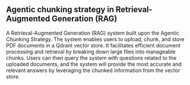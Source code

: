 ## Agentic chunking strategy in Retrieval-Augmented Generation (RAG)

 A Retrieval-Augmented Generation (RAG) system built upon the Agentic Chunking Strategy. The system enables users to upload, chunk, and store PDF documents in a Qdrant vector store. It facilitates efficient document processing and retrieval by breaking down large files into manageable chunks. Users can then query the system with questions related to the uploaded documents, and the system will provide the most accurate and relevant answers by leveraging the chunked information from the vector store.

 
